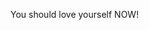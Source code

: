 You should love yourself NOW!

<!--

<img src="./IMG_20230826_094444-01.jpeg"/>
<blockquote>
  <b>Bangsaen Beach</b> - 2023 knowledge is beyond </blockquote><br />
-->

